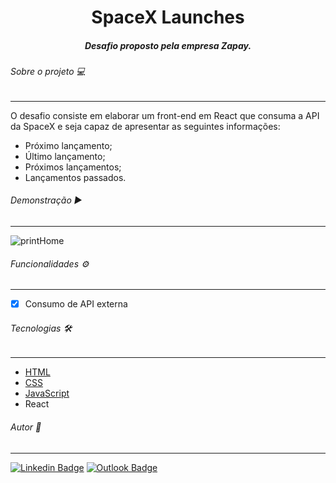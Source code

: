 <h1 align=center> SpaceX Launches </h1>

<h5 align=center>Desafio proposto pela empresa Zapay.</h5>

###### Sobre o projeto 💻

------

O desafio consiste em elaborar um front-end em React que consuma a API da SpaceX e seja capaz de apresentar as seguintes informações:  

* Próximo lançamento;
* Último lançamento;
* Próximos lançamentos;
* Lançamentos passados.



###### Demonstração :arrow_forward:

------

![printHome](C:\Users\vitor\Desktop\Zapay\printHome.JPG)



###### Funcionalidades :gear:

------

- [x] Consumo de API externa



###### Tecnologias :hammer_and_wrench:

------

 * [HTML](https://developer.mozilla.org/pt-BR/docs/Web/HTML)
* [CSS](https://developer.mozilla.org/pt-BR/docs/Web/CSS)
* [JavaScript](https://developer.mozilla.org/pt-BR/docs/Web/JavaScript)
* React

######  Autor :pencil:

------

[![Linkedin Badge](https://img.shields.io/badge/-LinkedIn-blue?style=flat-square&logo=Linkedin&logoColor=white&link=https://www.linkedin.com/in/jessicacmpprado/)](https://www.linkedin.com/in/jessicacmpprado/) [![Outlook Badge](https://img.shields.io/badge/-Gmail-c14438?style=flat-square&logo=Gmail&logoColor=white&link=mailto:jc.moraespereira@gmail.com)](mailto:jc.moraespereira@gmail.com)

